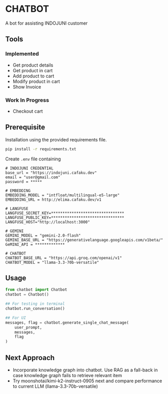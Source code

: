# CHATBOT
A bot for assisting INDOJUNI customer

## Tools
### Implemented
- Get product details
- Get product in cart
- Add product to cart
- Modify product in cart
- Show Invoice

### Work In Progress
- Checkout cart

## Prerequisite
Installation using the provided requirements file.
```bash
pip install -r requirements.txt
```

Create `.env` file containing
```env
# INDOJUNI CREDENTIAL
base_url = "https://indojuni.cafaku.dev"
email = "user@gmail.com"
password = *****

# EMBEDDING
EMBEDDING_MODEL = "intfloat/multilingual-e5-large"
EMBEDDING_URL = http://elima.cafaku.dev/v1

# LANGFUSE 
LANGFUSE_SECRET_KEY=********************************
LANGFUSE_PUBLIC_KEY=********************************
LANGFUSE_HOST="http://localhost:3000"

# GEMINI
GEMINI_MODEL = "gemini-2.0-flash"
GEMINI_BASE_URL = "https://generativelanguage.googleapis.com/v1beta/"
GeMINI_API = *************

# CHATBOT
CHATBOT_BASE_URL = "https://api.groq.com/openai/v1"
CHATBOT_MODEL = "llama-3.3-70b-versatile"
```

## Usage
```python
from chatbot import Chatbot
chatbot = Chatbot()

## For testing in terminal
chatbot.run_conversation()

## For UI
messages, flag = chatbot.generate_single_chat_message(
    user_prompt,
    messages,
    flag
)
```

## Next Approach
- Incorporate knowledge graph into chatbot. Use RAG as a fall-back in case knowledge graph fails to retrieve relevant item
- Try moonshotai/kimi-k2-instruct-0905 next and compare performance to current LLM (llama-3.3-70b-versatile)